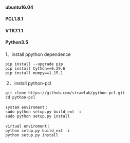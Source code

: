 

#### ubuntu16.04

#### PCL1.8.1

#### VTK7.1.1

#### Python3.5



1、install ppython dependence

```
pip install --upgrade pip
pip install Cython==0.29.6
pip install numpy==1.15.1
```

２、install python-pcl

```
git clone https://github.com/strawlab/python-pcl.git
cd python-pcl

system enviroment：
sudo python setup.py build_ext -i
sudo python setup.py install

virtual enviroment：
python setup.py build_ext -i
python setup.py install
```


